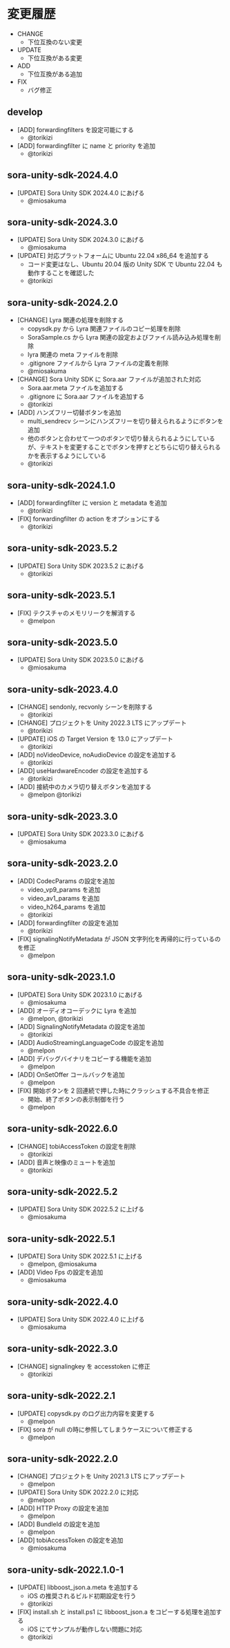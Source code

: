 # 変更履歴

- CHANGE
  - 下位互換のない変更
- UPDATE
  - 下位互換がある変更
- ADD
  - 下位互換がある追加
- FIX
  - バグ修正

## develop

- [ADD] forwardingfilters を設定可能にする
  - @torikizi
- [ADD] forwardingfilter に name と priority を追加
  - @torikizi

## sora-unity-sdk-2024.4.0

- [UPDATE] Sora Unity SDK 2024.4.0 にあげる
  - @miosakuma

## sora-unity-sdk-2024.3.0

- [UPDATE] Sora Unity SDK 2024.3.0 にあげる
  - @miosakuma
- [UPDATE] 対応プラットフォームに Ubuntu 22.04 x86_64 を追加する
  - コード変更はなし、Ubuntu 20.04 版の Unity SDK で Ubuntu 22.04 も動作することを確認した
  - @torikizi

## sora-unity-sdk-2024.2.0

- [CHANGE] Lyra 関連の処理を削除する
  - copysdk.py から Lyra 関連ファイルのコピー処理を削除
  - SoraSample.cs から Lyra 関連の設定およびファイル読み込み処理を削除
  - lyra 関連の meta ファイルを削除
  - .gitignore ファイルから Lyra ファイルの定義を削除
  - @miosakuma
- [CHANGE] Sora Unity SDK に Sora.aar ファイルが追加された対応
  - Sora.aar.meta ファイルを追加する
  - .gitignore に Sora.aar ファイルを追加する
  - @torikizi
- [ADD] ハンズフリー切替ボタンを追加
  - multi_sendrecv シーンにハンズフリーを切り替えられるようにボタンを追加
  - 他のボタンと合わせて一つのボタンで切り替えられるようにしているが、テキストを変更することでボタンを押すとどちらに切り替えられるかを表示するようにしている
  - @torikizi

## sora-unity-sdk-2024.1.0

- [ADD] forwardingfilter に version と metadata を追加
  - @torikizi
- [FIX] forwardingfilter の action をオプションにする
  - @torikizi

## sora-unity-sdk-2023.5.2

- [UPDATE] Sora Unity SDK 2023.5.2 にあげる
  - @torikizi

## sora-unity-sdk-2023.5.1

- [FIX] テクスチャのメモリリークを解消する
  - @melpon

## sora-unity-sdk-2023.5.0

- [UPDATE] Sora Unity SDK 2023.5.0 にあげる
  - @miosakuma

## sora-unity-sdk-2023.4.0

- [CHANGE] sendonly, recvonly シーンを削除する
  - @torikizi
- [CHANGE] プロジェクトを Unity 2022.3 LTS にアップデート
  - @torikizi
- [UPDATE] iOS の Target Version を 13.0 にアップデート
  - @torikizi
- [ADD] noVideoDevice, noAudioDevice の設定を追加する
  - @torikizi
- [ADD] useHardwareEncoder の設定を追加する
  - @torikizi
- [ADD] 接続中のカメラ切り替えボタンを追加する
  - @melpon @torikizi

## sora-unity-sdk-2023.3.0

- [UPDATE] Sora Unity SDK 2023.3.0 にあげる
  - @miosakuma

## sora-unity-sdk-2023.2.0

- [ADD] CodecParams の設定を追加
  - video_vp9_params を追加
  - video_av1_params を追加
  - video_h264_params を追加
  - @torikizi
- [ADD] forwardingfilter の設定を追加
  - @torikizi
- [FIX] signalingNotifyMetadata が JSON 文字列化を再帰的に行っているのを修正
  - @melpon

## sora-unity-sdk-2023.1.0

- [UPDATE] Sora Unity SDK 2023.1.0 にあげる
  - @miosakuma
- [ADD] オーディオコーデックに Lyra を追加
  - @melpon, @torikizi
- [ADD] SignalingNotifyMetadata の設定を追加
  - @torikizi
- [ADD] AudioStreamingLanguageCode の設定を追加
  - @melpon
- [ADD] デバッグバイナリをコピーする機能を追加
  - @melpon
- [ADD] OnSetOffer コールバックを追加
  - @melpon
- [FIX] 開始ボタンを 2 回連続で押した時にクラッシュする不具合を修正
  - 開始、終了ボタンの表示制御を行う
  - @melpon

## sora-unity-sdk-2022.6.0

- [CHANGE] tobiAccessToken の設定を削除
  - @torikizi
- [ADD] 音声と映像のミュートを追加
  - @torikizi

## sora-unity-sdk-2022.5.2

- [UPDATE] Sora Unity SDK 2022.5.2 に上げる
  - @miosakuma

## sora-unity-sdk-2022.5.1

- [UPDATE] Sora Unity SDK 2022.5.1 に上げる
  - @melpon, @miosakuma
- [ADD] Video Fps の設定を追加
  - @miosakuma

## sora-unity-sdk-2022.4.0

- [UPDATE] Sora Unity SDK 2022.4.0 に上げる
  - @miosakuma

## sora-unity-sdk-2022.3.0

- [CHANGE] signalingkey を accesstoken に修正
  - @torikizi

## sora-unity-sdk-2022.2.1

- [UPDATE] copysdk.py のログ出力内容を変更する
  - @melpon
- [FIX] sora が null の時に参照してしまうケースについて修正する
  - @melpon

## sora-unity-sdk-2022.2.0

- [CHANGE] プロジェクトを Unity 2021.3 LTS にアップデート
  - @melpon
- [UPDATE] Sora Unity SDK 2022.2.0 に対応
  - @melpon
- [ADD] HTTP Proxy の設定を追加
  - @melpon
- [ADD] BundleId の設定を追加
  - @melpon
- [ADD] tobiAccessToken の設定を追加
  - @miosakuma

## sora-unity-sdk-2022.1.0-1

- [UPDATE] libboost_json.a.meta を追加する
  - iOS の推奨されるビルド初期設定を行う
  - @torikizi
- [FIX] install.sh と install.ps1 に libboost_json.a をコピーする処理を追加する
  - iOS にてサンプルが動作しない問題に対応
  - @torikizi
